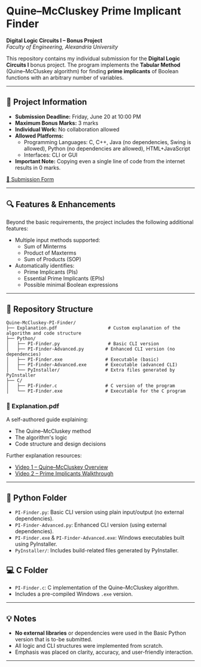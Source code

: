 # Quine–McCluskey Prime Implicant Finder  
**Digital Logic Circuits I – Bonus Project**  
*Faculty of Engineering, Alexandria University*

This repository contains my individual submission for the **Digital Logic Circuits I** bonus project. The program implements the **Tabular Method** (Quine–McCluskey algorithm) for finding **prime implicants** of Boolean functions with an arbitrary number of variables.

---

## 📅 Project Information

- **Submission Deadline:** Friday, June 20 at 10:00 PM  
- **Maximum Bonus Marks:** 3 marks  
- **Individual Work:** No collaboration allowed  
- **Allowed Platforms:**  
  - Programming Languages: C, C++, Java (no dependencies, Swing is allowed), Python (no dependencies are allowed), HTML+JavaScript  
  - Interfaces: CLI or GUI  
- **Important Note:** Copying even a single line of code from the internet results in 0 marks.

[📄 Submission Form](https://docs.google.com/forms/d/e/1FAIpQLSfH30Mu81ZcgU8v3Zye4lqn755ZYHULISkBbjgfcCWhjHDxRQ/viewform?usp=dialog)

---

## 🔍 Features & Enhancements

Beyond the basic requirements, the project includes the following additional features:

- Multiple input methods supported:
  - Sum of Minterms
  - Product of Maxterms
  - Sum of Products (SOP)
- Automatically identifies:
  - Prime Implicants (PIs)
  - Essential Prime Implicants (EPIs)
  - Possible minimal Boolean expressions

---

## 📁 Repository Structure

```text
Quine-McCluskey-PI-Finder/
├── Explanation.pdf                   # Custom explanation of the algorithm and code structure
├── Python/
│   ├── PI-Finder.py                  # Basic CLI version
│   ├── PI-Finder-Advanced.py        # Enhanced CLI version (no dependencies)
│   ├── PI-Finder.exe                # Executable (basic)
│   ├── PI-Finder-Advanced.exe       # Executable (advanced CLI)
│   └── PyInstaller/                 # Extra files generated by PyInstaller
├── C/
│   ├── PI-Finder.c                  # C version of the program
│   └── PI-Finder.exe                # Executable for the C program
```

### 📄 Explanation.pdf  
A self-authored guide explaining:
- The Quine–McCluskey method
- The algorithm's logic
- Code structure and design decisions

Further explanation resources:
- [Video 1 – Quine–McCluskey Overview](https://youtu.be/l1jgq0R5EwQ?si=dAazbzRWpU98-EpM)  
- [Video 2 – Prime Implicants Walkthrough](https://youtu.be/NZRktlPXx4k?si=KfSkuH2nlWozxL2y)

---

## 🐍 Python Folder

- `PI-Finder.py`: Basic CLI version using plain input/output (no external dependencies).
- `PI-Finder-Advanced.py`: Enhanced CLI version (using external dependencies).
- `PI-Finder.exe` & `PI-Finder-Advanced.exe`: Windows executables built using PyInstaller.
- `PyInstaller/`: Includes build-related files generated by PyInstaller.

## 💻 C Folder

- `PI-Finder.c`: C implementation of the Quine–McCluskey algorithm.
- Includes a pre-compiled Windows `.exe` version.

---

## 💡 Notes

- **No external libraries** or dependencies were used in the Basic Python version that is to-be submitted.
- All logic and CLI structures were implemented from scratch.
- Emphasis was placed on clarity, accuracy, and user-friendly interaction.

---





